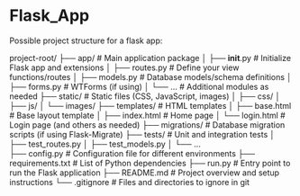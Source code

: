 # Flask_App

Possible project structure for a flask app: 

project-root/
├── app/                    # Main application package
│   ├── __init__.py         # Initialize Flask app and extensions
│   ├── routes.py           # Define your view functions/routes
│   ├── models.py           # Database models/schema definitions
│   ├── forms.py            # WTForms (if using)
│   └── ...                 # Additional modules as needed
├── static/                 # Static files (CSS, JavaScript, images)
│   ├── css/
│   ├── js/
│   └── images/
├── templates/              # HTML templates
│   ├── base.html           # Base layout template
│   ├── index.html          # Home page
│   └── login.html          # Login page (and others as needed)
├── migrations/             # Database migration scripts (if using Flask-Migrate)
├── tests/                  # Unit and integration tests
│   ├── test_routes.py
│   ├── test_models.py
│   └── ...                 
├── config.py               # Configuration file for different environments
├── requirements.txt        # List of Python dependencies
├── run.py                  # Entry point to run the Flask application
├── README.md               # Project overview and setup instructions
└── .gitignore              # Files and directories to ignore in git
